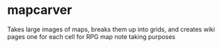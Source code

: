# mapcarver
Takes large images of maps, breaks them up into grids, and creates wiki pages one for each cell for RPG map note taking purposes

